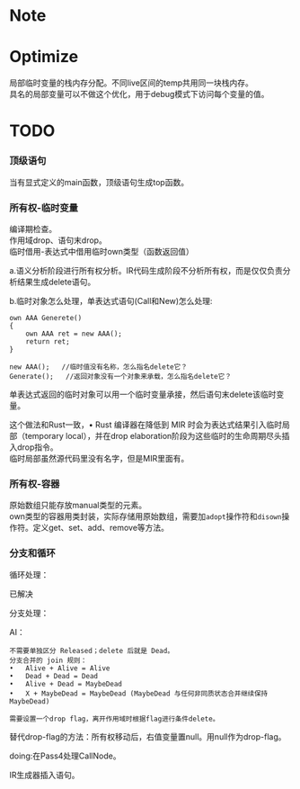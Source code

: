 ﻿
# Note  



# Optimize  

局部临时变量的栈内存分配。不同live区间的temp共用同一块栈内存。  
具名的局部变量可以不做这个优化，用于debug模式下访问每个变量的值。    


# TODO  


### 顶级语句    

当有显式定义的main函数，顶级语句生成top函数。  

### 所有权-临时变量    

编译期检查。  
作用域drop、语句末drop。  
临时借用-表达式中借用临时own类型（函数返回值）    


a.语义分析阶段进行所有权分析。IR代码生成阶段不分析所有权，而是仅仅负责分析结果生成delete语句。  

b.临时对象怎么处理，单表达式语句(Call和New)怎么处理:    
```
own AAA Generete()
{
    own AAA ret = new AAA();
    return ret;
}

new AAA();   //临时值没有名称，怎么指名delete它？    
Generate();   //返回对象没有一个对象来承载，怎么指名delete它？    
```  

单表达式返回的临时对象可以用一个临时变量承接，然后语句末delete该临时变量。    

这个做法和Rust一致，•	Rust 编译器在降低到 MIR 时会为表达式结果引入临时局部（temporary local），并在drop elaboration阶段为这些临时的生命周期尽头插入drop指令。    
临时局部虽然源代码里没有名字，但是MIR里面有。    


### 所有权-容器    

原始数组只能存放manual类型的元素。  
own类型的容器用类封装，实际存储用原始数组，需要加`adopt`操作符和`disown`操作符。定义get、set、add、remove等方法。      



### 分支和循环    

循环处理：  

已解决  

分支处理：  

AI：
```
不需要单独区分 Released；delete 后就是 Dead。
分支合并的 join 规则：
•	Alive + Alive = Alive
•	Dead + Dead = Dead
•	Alive + Dead = MaybeDead
•	X + MaybeDead = MaybeDead (MaybeDead 与任何非同质状态合并继续保持 MaybeDead)

需要设置一个drop flag，离开作用域时根据flag进行条件delete。    
```

替代drop-flag的方法：所有权移动后，右值变量置null。用null作为drop-flag。    

doing:在Pass4处理CallNode。    

IR生成器插入语句。    

